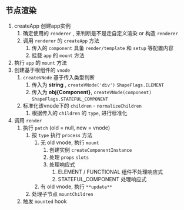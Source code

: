 ## 节点渲染
1. createApp 创建app实例
   1. 确定使用的 `renderer` , 来判断是不是走自定义渲染 or 构造 `renderer`
   2. 调用 `renderer` 的 `createApp` 方法
      1. 传入的 `component` 具备 `render/template` 和 `setup` 等配置内容
      2. 挂载 `app` 的 `mount` 方法
2. 执行 `app` 的 `mount` 方法
3. 创建基于根组件的 `vnode`
   1. `createVNode` 基于传入类型判断
      1. 传入为 **string** , `createVNode('div')` `ShapeFlags.ELEMENT`
      2. 传入为 **obj{Component}**, `createVNode(component)` `ShapeFlags.STATEFUL_COMPONENT`
   2. 标准化该vnode下的 `children` - `normalizeChildren` 
      1. 根据传入的 `children` 的 `type`, 进行标准化
4. 调用 `render`
   1. 执行 `patch` (old = null, new = vnode)
      1. 按 `type` 执行 `process` 方法
         1. 无 old vnode, 执行 `mount` 
            1. 创建实例 `createComponentInstance`
            2. 处理 `props` `slots` 
            3. 处理响应式
               1. ELEMENT / FUNCTIONAL 组件不处理响应式
               2. STATEFUL_COMPONENT 处理响应式
         2. 有 old vnode, 执行 `**update**`
      2. 处理子节点 `mountChildren`
   2. 触发 `mounted` hook
